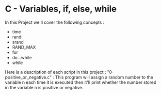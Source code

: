 # C - Variables, if, else, while
In this Project we'll cover the following concepts :
* time
* rand
* srand 
* RAND_MAX 
* for 
* do...while
* while

Here is a description of each script in this project :
"0-positive_or_negative.c" : This program will assign a random number to the variable n each time it is executed then it'll print whether the number stored in the variable n is positive or negative.


